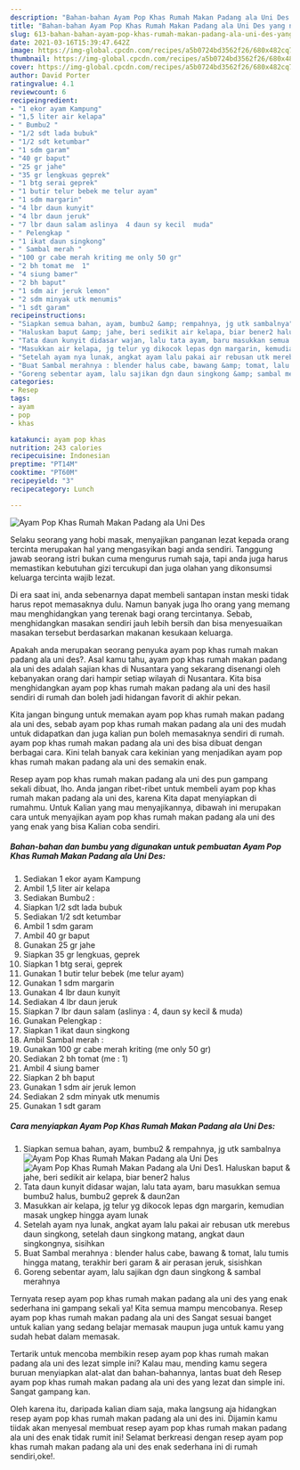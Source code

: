 ```yaml
---
description: "Bahan-bahan Ayam Pop Khas Rumah Makan Padang ala Uni Des yang nikmat Untuk Jualan"
title: "Bahan-bahan Ayam Pop Khas Rumah Makan Padang ala Uni Des yang nikmat Untuk Jualan"
slug: 613-bahan-bahan-ayam-pop-khas-rumah-makan-padang-ala-uni-des-yang-nikmat-untuk-jualan
date: 2021-03-16T15:39:47.642Z
image: https://img-global.cpcdn.com/recipes/a5b0724bd3562f26/680x482cq70/ayam-pop-khas-rumah-makan-padang-ala-uni-des-foto-resep-utama.jpg
thumbnail: https://img-global.cpcdn.com/recipes/a5b0724bd3562f26/680x482cq70/ayam-pop-khas-rumah-makan-padang-ala-uni-des-foto-resep-utama.jpg
cover: https://img-global.cpcdn.com/recipes/a5b0724bd3562f26/680x482cq70/ayam-pop-khas-rumah-makan-padang-ala-uni-des-foto-resep-utama.jpg
author: David Porter
ratingvalue: 4.1
reviewcount: 6
recipeingredient:
- "1 ekor ayam Kampung"
- "1,5 liter air kelapa"
- " Bumbu2 "
- "1/2 sdt lada bubuk"
- "1/2 sdt ketumbar"
- "1 sdm garam"
- "40 gr baput"
- "25 gr jahe"
- "35 gr lengkuas geprek"
- "1 btg serai geprek"
- "1 butir telur bebek me telur ayam"
- "1 sdm margarin"
- "4 lbr daun kunyit"
- "4 lbr daun jeruk"
- "7 lbr daun salam aslinya  4 daun sy kecil  muda"
- " Pelengkap "
- "1 ikat daun singkong"
- " Sambal merah "
- "100 gr cabe merah kriting me only 50 gr"
- "2 bh tomat me  1"
- "4 siung bamer"
- "2 bh baput"
- "1 sdm air jeruk lemon"
- "2 sdm minyak utk menumis"
- "1 sdt garam"
recipeinstructions:
- "Siapkan semua bahan, ayam, bumbu2 &amp; rempahnya, jg utk sambalnya"
- "Haluskan baput &amp; jahe, beri sedikit air kelapa, biar bener2 halus"
- "Tata daun kunyit didasar wajan, lalu tata ayam, baru masukkan semua bumbu2 halus, bumbu2 geprek &amp; daun2an"
- "Masukkan air kelapa, jg telur yg dikocok lepas dgn margarin, kemudian masak ungkep hingga ayam lunak"
- "Setelah ayam nya lunak, angkat ayam lalu pakai air rebusan utk merebus daun singkong, setelah daun singkong matang, angkat daun singkongnya, sisihkan"
- "Buat Sambal merahnya : blender halus cabe, bawang &amp; tomat, lalu tumis hingga matang, terakhir beri garam &amp; air perasan jeruk, sisishkan"
- "Goreng sebentar ayam, lalu sajikan dgn daun singkong &amp; sambal merahnya"
categories:
- Resep
tags:
- ayam
- pop
- khas

katakunci: ayam pop khas 
nutrition: 243 calories
recipecuisine: Indonesian
preptime: "PT14M"
cooktime: "PT60M"
recipeyield: "3"
recipecategory: Lunch

---
```



![Ayam Pop Khas Rumah Makan Padang ala Uni Des](https://img-global.cpcdn.com/recipes/a5b0724bd3562f26/680x482cq70/ayam-pop-khas-rumah-makan-padang-ala-uni-des-foto-resep-utama.jpg)

Selaku seorang yang hobi masak, menyajikan panganan lezat kepada orang tercinta merupakan hal yang mengasyikan bagi anda sendiri. Tanggung jawab seorang istri bukan cuma mengurus rumah saja, tapi anda juga harus memastikan kebutuhan gizi tercukupi dan juga olahan yang dikonsumsi keluarga tercinta wajib lezat.

Di era  saat ini, anda sebenarnya dapat membeli santapan instan meski tidak harus repot memasaknya dulu. Namun banyak juga lho orang yang memang mau menghidangkan yang terenak bagi orang tercintanya. Sebab, menghidangkan masakan sendiri jauh lebih bersih dan bisa menyesuaikan masakan tersebut berdasarkan makanan kesukaan keluarga. 



Apakah anda merupakan seorang penyuka ayam pop khas rumah makan padang ala uni des?. Asal kamu tahu, ayam pop khas rumah makan padang ala uni des adalah sajian khas di Nusantara yang sekarang disenangi oleh kebanyakan orang dari hampir setiap wilayah di Nusantara. Kita bisa menghidangkan ayam pop khas rumah makan padang ala uni des hasil sendiri di rumah dan boleh jadi hidangan favorit di akhir pekan.

Kita jangan bingung untuk memakan ayam pop khas rumah makan padang ala uni des, sebab ayam pop khas rumah makan padang ala uni des mudah untuk didapatkan dan juga kalian pun boleh memasaknya sendiri di rumah. ayam pop khas rumah makan padang ala uni des bisa dibuat dengan berbagai cara. Kini telah banyak cara kekinian yang menjadikan ayam pop khas rumah makan padang ala uni des semakin enak.

Resep ayam pop khas rumah makan padang ala uni des pun gampang sekali dibuat, lho. Anda jangan ribet-ribet untuk membeli ayam pop khas rumah makan padang ala uni des, karena Kita dapat menyiapkan di rumahmu. Untuk Kalian yang mau menyajikannya, dibawah ini merupakan cara untuk menyajikan ayam pop khas rumah makan padang ala uni des yang enak yang bisa Kalian coba sendiri.

<!--inarticleads1-->

##### Bahan-bahan dan bumbu yang digunakan untuk pembuatan Ayam Pop Khas Rumah Makan Padang ala Uni Des:

1. Sediakan 1 ekor ayam Kampung
1. Ambil 1,5 liter air kelapa
1. Sediakan  Bumbu2 :
1. Siapkan 1/2 sdt lada bubuk
1. Sediakan 1/2 sdt ketumbar
1. Ambil 1 sdm garam
1. Ambil 40 gr baput
1. Gunakan 25 gr jahe
1. Siapkan 35 gr lengkuas, geprek
1. Siapkan 1 btg serai, geprek
1. Gunakan 1 butir telur bebek (me telur ayam)
1. Gunakan 1 sdm margarin
1. Gunakan 4 lbr daun kunyit
1. Sediakan 4 lbr daun jeruk
1. Siapkan 7 lbr daun salam (aslinya : 4, daun sy kecil &amp; muda)
1. Gunakan  Pelengkap :
1. Siapkan 1 ikat daun singkong
1. Ambil  Sambal merah :
1. Gunakan 100 gr cabe merah kriting (me only 50 gr)
1. Sediakan 2 bh tomat (me : 1)
1. Ambil 4 siung bamer
1. Siapkan 2 bh baput
1. Gunakan 1 sdm air jeruk lemon
1. Sediakan 2 sdm minyak utk menumis
1. Gunakan 1 sdt garam




<!--inarticleads2-->

##### Cara menyiapkan Ayam Pop Khas Rumah Makan Padang ala Uni Des:

1. Siapkan semua bahan, ayam, bumbu2 &amp; rempahnya, jg utk sambalnya
<img src="https://img-global.cpcdn.com/steps/8d1b3e8b72dedf0b/160x128cq70/ayam-pop-khas-rumah-makan-padang-ala-uni-des-langkah-memasak-1-foto.jpg" alt="Ayam Pop Khas Rumah Makan Padang ala Uni Des"><img src="https://img-global.cpcdn.com/steps/75d1e4436baf2335/160x128cq70/ayam-pop-khas-rumah-makan-padang-ala-uni-des-langkah-memasak-1-foto.jpg" alt="Ayam Pop Khas Rumah Makan Padang ala Uni Des">1. Haluskan baput &amp; jahe, beri sedikit air kelapa, biar bener2 halus
1. Tata daun kunyit didasar wajan, lalu tata ayam, baru masukkan semua bumbu2 halus, bumbu2 geprek &amp; daun2an
1. Masukkan air kelapa, jg telur yg dikocok lepas dgn margarin, kemudian masak ungkep hingga ayam lunak
1. Setelah ayam nya lunak, angkat ayam lalu pakai air rebusan utk merebus daun singkong, setelah daun singkong matang, angkat daun singkongnya, sisihkan
1. Buat Sambal merahnya : blender halus cabe, bawang &amp; tomat, lalu tumis hingga matang, terakhir beri garam &amp; air perasan jeruk, sisishkan
1. Goreng sebentar ayam, lalu sajikan dgn daun singkong &amp; sambal merahnya




Ternyata resep ayam pop khas rumah makan padang ala uni des yang enak sederhana ini gampang sekali ya! Kita semua mampu mencobanya. Resep ayam pop khas rumah makan padang ala uni des Sangat sesuai banget untuk kalian yang sedang belajar memasak maupun juga untuk kamu yang sudah hebat dalam memasak.

Tertarik untuk mencoba membikin resep ayam pop khas rumah makan padang ala uni des lezat simple ini? Kalau mau, mending kamu segera buruan menyiapkan alat-alat dan bahan-bahannya, lantas buat deh Resep ayam pop khas rumah makan padang ala uni des yang lezat dan simple ini. Sangat gampang kan. 

Oleh karena itu, daripada kalian diam saja, maka langsung aja hidangkan resep ayam pop khas rumah makan padang ala uni des ini. Dijamin kamu tiidak akan menyesal membuat resep ayam pop khas rumah makan padang ala uni des enak tidak rumit ini! Selamat berkreasi dengan resep ayam pop khas rumah makan padang ala uni des enak sederhana ini di rumah sendiri,oke!.

